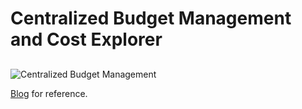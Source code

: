 # Centralized Budget Management and Cost Explorer

## 

![Centralized Budget Management](https://d2908q01vomqb2.cloudfront.net/972a67c48192728a34979d9a35164c1295401b71/2021/04/30/Picture5-6.png)

[Blog](https://aws.amazon.com/blogs/mt/manage-cost-overruns-part-1/) for reference.

